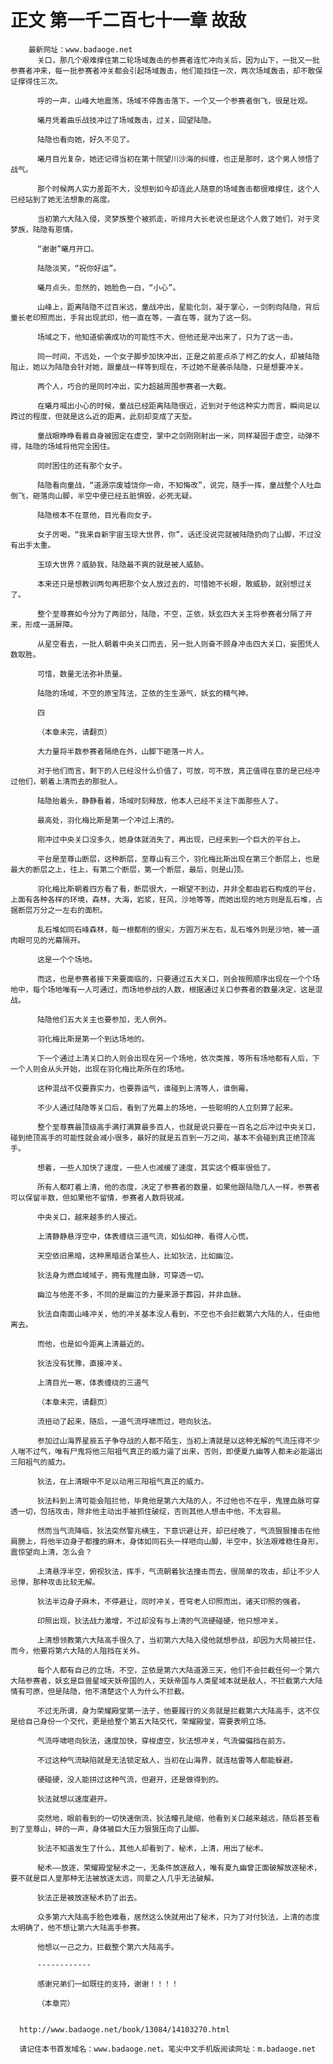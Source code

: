# 正文 第一千二百七十一章 故敌
        最新网址：www.badaoge.net
          关口，那几个艰难撑住第二轮场域轰击的参赛者连忙冲向关后，因为山下，一批又一批参赛者冲来，每一批参赛者冲关都会引起场域轰击，他们能挡住一次，两次场域轰击，却不敢保证撑得住三次。
      
          呼的一声，山峰大地震荡，场域不停轰击落下，一个又一个参赛者倒飞，很是壮观。
      
          曦月凭着曲乐战技冲过了场域轰击，过关，回望陆隐。
      
          陆隐也看向她，好久不见了。
      
          曦月目光复杂，她还记得当初在第十院望川沙海的纠缠，也正是那时，这个男人领悟了战气。
      
          那个时候两人实力差距不大，没想到如今却连此人随意的场域轰击都很难撑住，这个人已经站到了她无法想象的高度。
      
          当初第六大陆入侵，灵梦族整个被抓走，听绯月大长老说也是这个人救了她们，对于灵梦族，陆隐有恩情。
      
          “谢谢”曦月开口。
      
          陆隐淡笑，“祝你好运”。
      
          曦月点头，忽然的，她脸色一白，“小心”。
      
          山峰上，距离陆隐不过百米远，童战冲出，星能化剑，凝于掌心，一剑刺向陆隐，背后童长老印照而出，手背出现武印，他一直在等，一直在等，就为了这一刻。
      
          场域之下，他知道偷袭成功的可能性不大，但他还是冲出来了，只为了这一击。
      
          同一时间，不远处，一个女子脚步加快冲出，正是之前差点杀了柯乙的女人，却被陆隐阻止，她以为陆隐会针对她，跟童战一样等到现在，不过她不是袭杀陆隐，只是想要冲关。
      
          两个人，巧合的是同时冲出，实力超越周围参赛者一大截。
      
          在曦月喊出小心的时候，童战已经距离陆隐很近，近到对于他这种实力而言，瞬间足以跨过的程度，但就是这么近的距离，此刻却变成了天埑。
      
          童战眼睁睁看着自身被固定在虚空，掌中之剑刚刚射出一米，同样凝固于虚空，动弹不得，陆隐的场域将他完全困住。
      
          同时困住的还有那个女子。
      
          陆隐看向童战，“道源宗废墟饶你一命，不知悔改”，说完，随手一挥，童战整个人吐血倒飞，砸落向山脚，半空中便已经五脏惧毁，必死无疑。
      
          陆隐根本不在意他，目光看向女子。
      
          女子厉喝，“我来自新宇宙玉琼大世界，你”，话还没说完就被陆隐扔向了山脚，不过没有出手太重。
      
          玉琼大世界？威胁我，陆隐最不爽的就是被人威胁。
      
          本来还只是想教训两句再把那个女人放过去的，可惜她不长眼，敢威胁，就别想过关了。
      
          整个至尊赛如今分为了两部分，陆隐，不空，芷依，妖玄四大关主将参赛者分隔了开来，形成一道屏障。
      
          从星空看去，一批人朝着中央关口而去，另一批人则奋不顾身冲击四大关口，妄图凭人数取胜。
      
          可惜，数量无法弥补质量。
      
          陆隐的场域，不空的原宝阵法，芷依的生生源气，妖玄的精气神。
      
          四
      
          （本章未完，请翻页）
      
          大力量将半数参赛者隔绝在外，山脚下砸落一片人。
      
          对于他们而言，剩下的人已经没什么价值了，可放，可不放，真正值得在意的是已经冲过他们，朝着上清而去的那批人。
      
          陆隐抬着头，静静看着，场域时刻释放，他本人已经不关注下面那些人了。
      
          最高处，羽化梅比斯是第一个冲过上清的。
      
          刚冲过中央关口没多久，她身体就消失了，再出现，已经来到一个巨大的平台上。
      
          平台是至尊山断层，这种断层，至尊山有三个，羽化梅比斯出现在第三个断层上，也是最大的断层之上，往上，有第二个断层，第一个断层，最后，则是山顶。
      
          羽化梅比斯朝着四方看了看，断层很大，一眼望不到边，并非全都由岩石构成的平台，上面有各种各样的环境，森林，大海，岩浆，狂风，沙地等等，而她出现的地方则是乱石堆，占据断层万分之一左右的面积。
      
          乱石堆如同石峰森林，每一根都削的很尖，方圆万米左右，乱石堆外则是沙地，被一道肉眼可见的光幕隔开。
      
          这是一个个场地。
      
          而这，也是参赛者接下来要面临的，只要通过五大关口，则会按照顺序出现在一个个场地中，每个场地唯有一人可通过，而场地参战的人数，根据通过关口参赛者的数量决定，这是混战。
      
          陆隐他们五大关主也要参加，无人例外。
      
          羽化梅比斯是第一个到达场地的。
      
          下一个通过上清关口的人则会出现在另一个场地，依次类推，等所有场地都有人后，下一个人则会从头开始，出现在羽化梅比斯所在的场地。
      
          这种混战不仅要靠实力，也要靠运气，谁碰到上清等人，谁倒霉。
      
          不少人通过陆隐等关口后，看到了光幕上的场地，一些聪明的人立刻算了起来。
      
          整个至尊赛最顶级高手满打满算最多百人，也就是说只要在一百名之后冲过中央关口，碰到绝顶高手的可能性就会减小很多，最好的就是五百到一万之间，基本不会碰到真正绝顶高手。
      
          想着，一些人加快了速度，一些人也减缓了速度，其实这个概率很低了。
      
          所有人都盯着上清，他的态度，决定了参赛者的数量，如果他跟陆隐几人一样，参赛者可以保留半数，但如果他不留情，参赛者人数将锐减。
      
          中央关口，越来越多的人接近。
      
          上清静静悬浮空中，体表缠绕三道气流，如仙如神，看得人心慌。
      
          天空依旧黑暗，这种黑暗适合某些人，比如狄法，比如幽泣。
      
          狄法身为燃血域域子，拥有鬼狸血脉，可穿透一切。
      
          幽泣与他差不多，不同的是幽泣的力量来源于葬园，并非血脉。
      
          狄法自南面山峰冲关，他的冲关基本没人看到，不空也不会拦截第六大陆的人，任由他离去。
      
          而他，也是如今距离上清最近的。
      
          狄法没有犹豫，直接冲关。
      
          上清目光一寒，体表缠绕的三道气
      
          （本章未完，请翻页）
      
          流扭动了起来，随后，一道气流呼啸而过，咂向狄法。
      
          参加过山海界星辰五子争夺战的人都不陌生，当初上清就是以这种无解的气流压得不少人喘不过气，唯有尸鬼将他三阳祖气真正的威力逼了出来，否则，即便夏九幽等人都未必能逼出三阳祖气的威力。
      
          狄法，在上清眼中不足以动用三阳祖气真正的威力。
      
          狄法料到上清可能会阻拦他，毕竟他是第六大陆的人，不过他也不在乎，鬼狸血脉可穿透一切，包括攻击，除非他主动出手被抓住破绽，否则其他人想击中他，不太容易。
      
          然而当气流降临，狄法突然警兆横生，下意识避让开，却已经晚了，气流狠狠撞击在他肩膀上，将他半边身子都撞的麻木，身体如同石头一样咂向山脚，半空中，狄法艰难稳住身形，震惊望向上清，怎么会？
      
          上清悬浮半空，俯视狄法，挥手，气流朝着狄法撞击而去，很简单的攻击，却让不少人忌惮，那种攻击比较无解。
      
          狄法半边身子麻木，不停避让，同时冲关，苍穹老人印照而出，诸天印照的强者。
      
          印照出现，狄法战力激增，不过却没有与上清的气流硬碰硬，他只想冲关。
      
          上清想领教第六大陆高手很久了，当初第六大陆入侵他就想参战，却因为大局被拦住，而今，他要将第六大陆的人阻挡在关外。
      
          每个人都有自己的立场，不空，芷依是第六大陆道源三天，他们不会拦截任何一个第六大陆参赛者，妖玄是巨兽星域天妖帝国的人，天妖帝国与人类星域本就是敌人，不拦截第六大陆情有可原，但是陆隐，他不清楚这个人为什么不拦截。
      
          不过无所谓，身为荣耀殿堂第一法子，他要履行的义务就是拦截第六大陆高手，这不仅是给自己身份一个交代，更是给整个第五大陆交代，荣耀殿堂，需要表明立场。
      
          气流呼啸咂向狄法，速度加快，穿梭虚空，狄法想冲关，气流偏偏挡在前方。
      
          不过这种气流缺陷就是无法锁定敌人，当初在山海界，就连枯雷等人都能躲避。
      
          硬碰硬，没人能拼过这种气流，但避开，还是做得到的。
      
          狄法就想以速度避开。
      
          突然地，眼前看到的一切快速倒流，狄法瞳孔陡缩，他看到关口越来越远，随后甚至看到了至尊山，砰的一声，身体被巨大压力狠狠压向了山脚。
      
          狄法不知道发生了什么，其他人却看到了，秘术，上清，用出了秘术。
      
          秘术——放逐，荣耀殿堂秘术之一，无条件放逐敌人，唯有夏九幽曾正面破解放逐秘术，要不就是巨人皇那种无法被放逐太远，同辈之人几乎无法破解。
      
          狄法正是被放逐秘术扔了出去。
      
          众多第六大陆高手脸色难看，居然这么快就用出了秘术，只为了对付狄法，上清的态度太明确了，他不想让第六大陆高手参赛。
      
          他想以一己之力，拦截整个第六大陆高手。
      
          ------------
      
          感谢兄弟们一如既往的支持，谢谢！！！！
      
          （本章完）
      
      
      http://www.badaoge.net/book/13084/14103270.html
      
      请记住本书首发域名：www.badaoge.net。笔尖中文手机版阅读网址：m.badaoge.net